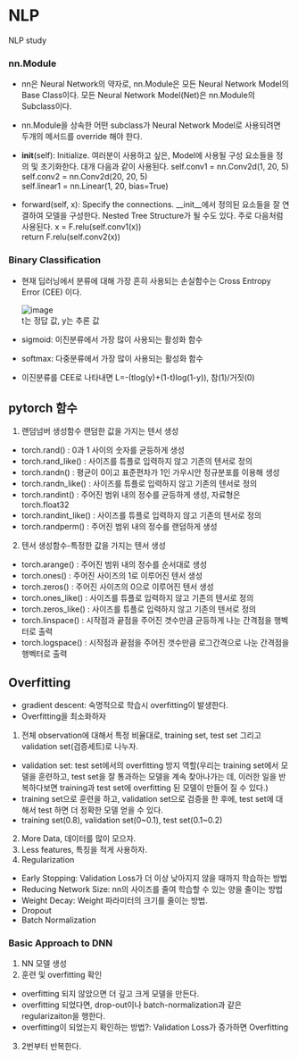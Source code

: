 # NLP
NLP study

### nn.Module
- nn은 Neural Network의 약자로, nn.Module은 모든 Neural Network Model의 Base Class이다. 모든 Neural Network Model(Net)은 nn.Module의 Subclass이다.
- nn.Module을 상속한 어떤 subclass가 Neural Network Model로 사용되려면 두개의 메서드를 override 해야 한다.

- __init__(self): Initialize. 여러분이 사용하고 싶은, Model에 사용될 구성 요소들을 정의 및 초기화한다. 대개 다음과 같이 사용된다.
self.conv1 = nn.Conv2d(1, 20, 5)  
self.conv2 = nn.Conv2d(20, 20, 5)  
self.linear1 = nn.Linear(1, 20, bias=True)  

- forward(self, x): Specify the connections. __init__에서 정의된 요소들을 잘 연결하여 모델을 구성한다. Nested Tree Structure가 될 수도 있다. 주로 다음처럼 사용된다.
x = F.relu(self.conv1(x))  
return F.relu(self.conv2(x))  

### Binary Classification
- 현재 딥러닝에서 분류에 대해 가장 흔히 사용되는 손실함수는 Cross Entropy Error (CEE) 이다.  

  ![image](https://user-images.githubusercontent.com/68810660/104878350-1c09ab80-599f-11eb-9bc5-fa6e96dd5f88.png)  
  t는 정답 값, y는 추론 값

- sigmoid: 이진분류에서 가장 많이 사용되는 활성화 함수
- softmax: 다중분류에서 가장 많이 사용되는 활성화 함수

- 이진분류를 CEE로 나타내면 L=-(tlog(y)+(1-t)log(1-y)), 참(1)/거짓(0)


## pytorch 함수
1. 랜덤넘버 생성함수
랜덤한 값을 가지는 텐서 생성
- torch.rand() : 0과 1 사이의 숫자를 균등하게 생성
- torch.rand_like() : 사이즈를 튜플로 입력하지 않고 기존의 텐서로 정의
- torch.randn() : 평균이 0이고 표준편차가 1인 가우시안 정규분포를 이용해 생성
- torch.randn_like() :  사이즈를 튜플로 입력하지 않고 기존의 텐서로 정의
- torch.randint() : 주어진 범위 내의 정수를 균등하게 생성, 자료형은 torch.float32
- torch.randint_like() : 사이즈를 튜플로 입력하지 않고 기존의 텐서로 정의
- torch.randperm() : 주어진 범위 내의 정수를 랜덤하게 생성

2. 텐서 생성함수-특정한 값을 가지는 텐서 생성
- torch.arange() : 주어진 범위 내의 정수를 순서대로 생성
- torch.ones() : 주어진 사이즈의 1로 이루어진 텐서 생성
- torch.zeros() : 주어진 사이즈의 0으로 이루어진 텐서 생성
- torch.ones_like() : 사이즈를 튜플로 입력하지 않고 기존의 텐서로 정의
- torch.zeros_like() : 사이즈를 튜플로 입력하지 않고 기존의 텐서로 정의
- torch.linspace() : 시작점과 끝점을 주어진 갯수만큼 균등하게 나눈 간격점을 행벡터로 출력
- torch.logspace() : 시작점과 끝점을 주어진 갯수만큼 로그간격으로 나눈 간격점을 행벡터로 출력

## Overfitting
- gradient descent: 숙명적으로 학습시 overfitting이 발생한다.
- Overfitting을 최소화하자
1. 전체 observation에 대해서 특정 비율대로, training set, test set 그리고 validation set(검증세트)로 나누자.
- validation set: test set에서의 overfitting 방지 역할(우리는 training set에서 모델을 훈련하고, test set을 잘 통과하는 모델을 계속 찾아나가는 데, 이러한 일을 반복하다보면 training과 test set에 overfitting 된 모델이 만들어 질 수 있다.)
- training set으로 훈련을 하고, validation set으로 검증을 한 후에, test set에 대해서 test 하면 더 정확한 모델 얻을 수 있다.
- training set(0.8), validation set(0~0.1), test set(0.1~0.2)

2. More Data, 데이터를 많이 모으자.
3. Less features, 특징을 적게 사용하자.
4. Regularization
- Early Stopping: Validation Loss가 더 이상 낮아지지 않을 때까지 학습하는 방법
- Reducing Network Size: nn의 사이즈를 줄여 학습할 수 있는 양을 줄이는 방법
- Weight Decay: Weight 파라미터의 크기를 줄이는 방법.
- Dropout
- Batch Normalization

### Basic Approach to DNN
1. NN 모델 생성
2. 훈련 및 overfitting 확인
- overfitting 되지 않았으면 더 깊고 크게 모델을 만든다.
- overfitting 되었다면, drop-out이나 batch-normalization과 같은 regularizaiton을 행한다.
- overfitting이 되었는지 확인하는 방법?: Validation Loss가 증가하면 Overfitting
3. 2번부터 반복한다.
